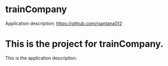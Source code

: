 # trainCompany
Application description:  https://github.com/rsantana012

# This is the project for trainCompany.
This is the application description. 
